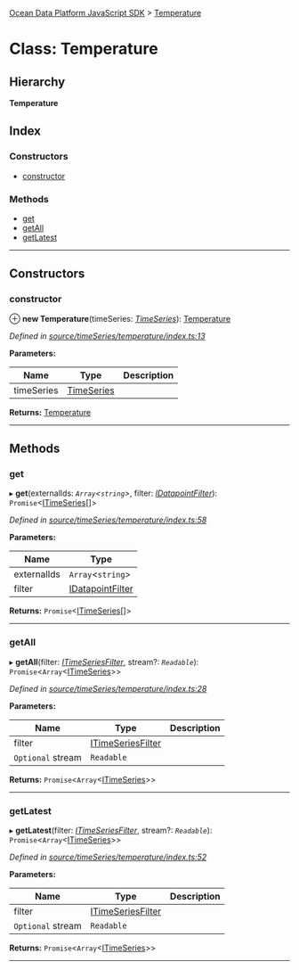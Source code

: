 [Ocean Data Platform JavaScript SDK](../README.md) > [Temperature](../classes/temperature.md)

# Class: Temperature

## Hierarchy

**Temperature**

## Index

### Constructors

* [constructor](temperature.md#constructor)

### Methods

* [get](temperature.md#get)
* [getAll](temperature.md#getall)
* [getLatest](temperature.md#getlatest)

---

## Constructors

<a id="constructor"></a>

###  constructor

⊕ **new Temperature**(timeSeries: *[TimeSeries](timeseries.md)*): [Temperature](temperature.md)

*Defined in [source/timeSeries/temperature/index.ts:13](https://github.com/C4IROcean/ODP-sdk-js/blob/4709765/source/timeSeries/temperature/index.ts#L13)*

**Parameters:**

| Name | Type | Description |
| ------ | ------ | ------ |
| timeSeries | [TimeSeries](timeseries.md) |   |

**Returns:** [Temperature](temperature.md)

___

## Methods

<a id="get"></a>

###  get

▸ **get**(externalIds: *`Array`<`string`>*, filter: *[IDatapointFilter](../interfaces/idatapointfilter.md)*): `Promise`<[ITimeSeries](../interfaces/itimeseries.md)[]>

*Defined in [source/timeSeries/temperature/index.ts:58](https://github.com/C4IROcean/ODP-sdk-js/blob/4709765/source/timeSeries/temperature/index.ts#L58)*

**Parameters:**

| Name | Type |
| ------ | ------ |
| externalIds | `Array`<`string`> |
| filter | [IDatapointFilter](../interfaces/idatapointfilter.md) |

**Returns:** `Promise`<[ITimeSeries](../interfaces/itimeseries.md)[]>

___
<a id="getall"></a>

###  getAll

▸ **getAll**(filter: *[ITimeSeriesFilter](../interfaces/itimeseriesfilter.md)*, stream?: *`Readable`*): `Promise`<`Array`<[ITimeSeries](../interfaces/itimeseries.md)>>

*Defined in [source/timeSeries/temperature/index.ts:28](https://github.com/C4IROcean/ODP-sdk-js/blob/4709765/source/timeSeries/temperature/index.ts#L28)*

**Parameters:**

| Name | Type | Description |
| ------ | ------ | ------ |
| filter | [ITimeSeriesFilter](../interfaces/itimeseriesfilter.md) |   |
| `Optional` stream | `Readable` |

**Returns:** `Promise`<`Array`<[ITimeSeries](../interfaces/itimeseries.md)>>

___
<a id="getlatest"></a>

###  getLatest

▸ **getLatest**(filter: *[ITimeSeriesFilter](../interfaces/itimeseriesfilter.md)*, stream?: *`Readable`*): `Promise`<`Array`<[ITimeSeries](../interfaces/itimeseries.md)>>

*Defined in [source/timeSeries/temperature/index.ts:52](https://github.com/C4IROcean/ODP-sdk-js/blob/4709765/source/timeSeries/temperature/index.ts#L52)*

**Parameters:**

| Name | Type | Description |
| ------ | ------ | ------ |
| filter | [ITimeSeriesFilter](../interfaces/itimeseriesfilter.md) |   |
| `Optional` stream | `Readable` |

**Returns:** `Promise`<`Array`<[ITimeSeries](../interfaces/itimeseries.md)>>

___

